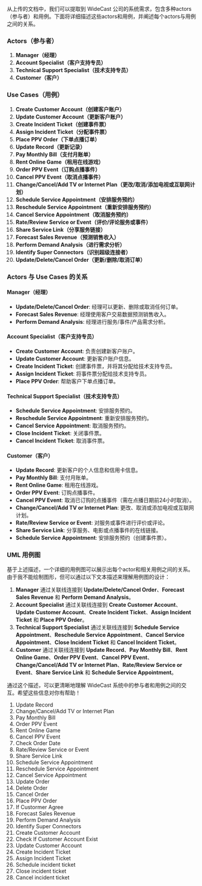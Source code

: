 从上传的文档中，我们可以提取到 WideCast 公司的系统需求，包含多种actors（参与者）和用例。下面将详细描述这些actors和用例，并阐述每个actors与用例之间的关系。

### Actors（参与者）
1. **Manager（经理）**
2. **Account Specialist（客户支持专员）**
3. **Technical Support Specialist（技术支持专员）**
4. **Customer（客户）**

### Use Cases（用例）
1. **Create Customer Account（创建客户账户）**
2. **Update Customer Account（更新客户账户）**
3. **Create Incident Ticket（创建事件票）**
4. **Assign Incident Ticket（分配事件票）**
5. **Place PPV Order（下单点播订单）**
6. **Update Record（更新记录）**
7. **Pay Monthly Bill（支付月账单）**
8. **Rent Online Game（租用在线游戏）**
9. **Order PPV Event（订购点播事件）**
10. **Cancel PPV Event（取消点播事件）**
11. **Change/Cancel/Add TV or Internet Plan（更改/取消/添加电视或互联网计划）**
12. **Schedule Service Appointment（安排服务预约）**
13. **Reschedule Service Appointment（重新安排服务预约）**
14. **Cancel Service Appointment（取消服务预约）**
15. **Rate/Review Service or Event（评价/评论服务或事件）**
16. **Share Service Link（分享服务链接）**
17. **Forecast Sales Revenue（预测销售收入）**
18. **Perform Demand Analysis（进行需求分析）**
19. **Identify Super Connectors（识别超级连接者）**
20. **Update/Delete/Cancel Order（更新/删除/取消订单）**

### Actors 与 Use Cases 的关系

#### Manager（经理）
- **Update/Delete/Cancel Order**: 经理可以更新、删除或取消任何订单。
- **Forecast Sales Revenue**: 经理使用客户交易数据预测销售收入。
- **Perform Demand Analysis**: 经理进行服务/事件/产品需求分析。

#### Account Specialist（客户支持专员）
- **Create Customer Account**: 负责创建新客户账户。
- **Update Customer Account**: 更新客户账户信息。
- **Create Incident Ticket**: 创建事件票，并将其分配给技术支持专员。
- **Assign Incident Ticket**: 将事件票分配给技术支持专员。
- **Place PPV Order**: 帮助客户下单点播订单。

#### Technical Support Specialist（技术支持专员）
- **Schedule Service Appointment**: 安排服务预约。
- **Reschedule Service Appointment**: 重新安排服务预约。
- **Cancel Service Appointment**: 取消服务预约。
- **Close Incident Ticket**: 关闭事件票。
- **Cancel Incident Ticket**: 取消事件票。

#### Customer（客户）
- **Update Record**: 更新客户的个人信息和信用卡信息。
- **Pay Monthly Bill**: 支付月账单。
- **Rent Online Game**: 租用在线游戏。
- **Order PPV Event**: 订购点播事件。
- **Cancel PPV Event**: 取消已订购的点播事件（需在点播日期前24小时取消）。
- **Change/Cancel/Add TV or Internet Plan**: 更改、取消或添加电视或互联网计划。
- **Rate/Review Service or Event**: 对服务或事件进行评价或评论。
- **Share Service Link**: 分享服务、电影或点播事件的在线链接。
- **Schedule Service Appointment**: 安排服务预约（创建事件票）。

### UML 用例图
基于上述描述，一个详细的用例图可以展示出每个actor和相关用例之间的关系。由于我不能绘制图形，但可以通过以下文本描述来理解用例图的设计：

1. **Manager** 通过关联线连接到 **Update/Delete/Cancel Order**、**Forecast Sales Revenue** 和 **Perform Demand Analysis**。
2. **Account Specialist** 通过关联线连接到 **Create Customer Account**、**Update Customer Account**、**Create Incident Ticket**、**Assign Incident Ticket** 和 **Place PPV Order**。
3. **Technical Support Specialist** 通过关联线连接到 **Schedule Service Appointment**、**Reschedule Service Appointment**、**Cancel Service Appointment**、**Close Incident Ticket** 和 **Cancel Incident Ticket**。
4. **Customer** 通过关联线连接到 **Update Record**、**Pay Monthly Bill**、**Rent Online Game**、**Order PPV Event**、**Cancel PPV Event**、**Change/Cancel/Add TV or Internet Plan**、**Rate/Review Service or Event**、**Share Service Link** 和 **Schedule Service Appointment**。

通过这个描述，可以更清晰地理解 WideCast 系统中的参与者和用例之间的交互。希望这些信息对你有帮助！

1. Update Record
2. Change/Cancel/Add TV or Internet Plan
3. Pay Monthly Bill
4. Order PPV Event
5. Rent Online Game
6. Cancel PPV Event
7. Check Order Date
8. Rate/Review Service or Event
9. Share Service Link
10. Schedule Service Appointment
11. Reschedule Service Appointment
12. Cancel Service Appointment
13. Update Order
14. Delete Order
15. Cancel Order
16. Place PPV Order
17. If Custormer Agree
18. Forecast Sales Revenue
19. Perform Demand Analysis
20. Identify Super Connectors
21. Create Customer Account
22. Check If Customer Account Exist
23. Update Customer Account
24. Create Incident Ticket
25. Assign Incident Ticket
26. Schedule incident ticket
27. Close incident ticket
28. Cancel incident ticket
